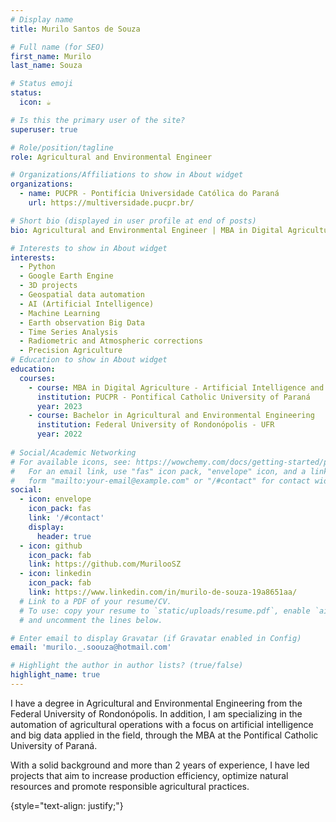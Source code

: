 ```yaml
---
# Display name
title: Murilo Santos de Souza

# Full name (for SEO)
first_name: Murilo 
last_name: Souza

# Status emoji
status:
  icon: ☕️

# Is this the primary user of the site?
superuser: true

# Role/position/tagline
role: Agricultural and Environmental Engineer

# Organizations/Affiliations to show in About widget
organizations:
  - name: PUCPR - Pontifícia Universidade Católica do Paraná
    url: https://multiversidade.pucpr.br/

# Short bio (displayed in user profile at end of posts)
bio: Agricultural and Environmental Engineer | MBA in Digital Agriculture - Artificial Intelligence and Big Data

# Interests to show in About widget
interests:
  - Python
  - Google Earth Engine
  - 3D projects
  - Geospatial data automation
  - AI (Artificial Intelligence)
  - Machine Learning
  - Earth observation Big Data
  - Time Series Analysis
  - Radiometric and Atmospheric corrections
  - Precision Agriculture
# Education to show in About widget
education:
  courses:
    - course: MBA in Digital Agriculture - Artificial Intelligence and Big Data
      institution: PUCPR - Pontifical Catholic University of Paraná
      year: 2023
    - course: Bachelor in Agricultural and Environmental Engineering
      institution: Federal University of Rondonópolis - UFR
      year: 2022
  
# Social/Academic Networking
# For available icons, see: https://wowchemy.com/docs/getting-started/page-builder/#icons
#   For an email link, use "fas" icon pack, "envelope" icon, and a link in the
#   form "mailto:your-email@example.com" or "/#contact" for contact widget.
social:
  - icon: envelope
    icon_pack: fas
    link: '/#contact'
    display:
      header: true
  - icon: github
    icon_pack: fab
    link: https://github.com/MurilooSZ
  - icon: linkedin
    icon_pack: fab
    link: https://www.linkedin.com/in/murilo-de-souza-19a8651aa/
  # Link to a PDF of your resume/CV.
  # To use: copy your resume to `static/uploads/resume.pdf`, enable `ai` icons in `params.yaml`,
  # and uncomment the lines below.

# Enter email to display Gravatar (if Gravatar enabled in Config)
email: 'murilo._.soouza@hotmail.com'

# Highlight the author in author lists? (true/false)
highlight_name: true
---
```


I have a degree in Agricultural and Environmental Engineering from the Federal University of Rondonópolis. In addition, I am specializing in the automation of agricultural operations with a focus on artificial intelligence and big data applied in the field, through the MBA at the Pontifical Catholic University of Paraná.

With a solid background and more than 2 years of experience, I have led projects that aim to increase production efficiency, optimize natural resources and promote responsible agricultural practices.

<!--EndFragment-->

{style="text-align: justify;"}
